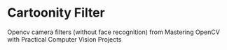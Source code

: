 # Cartoonity Filter

Opencv camera filters (without face recognition) from Mastering OpenCV with Practical Computer Vision Projects